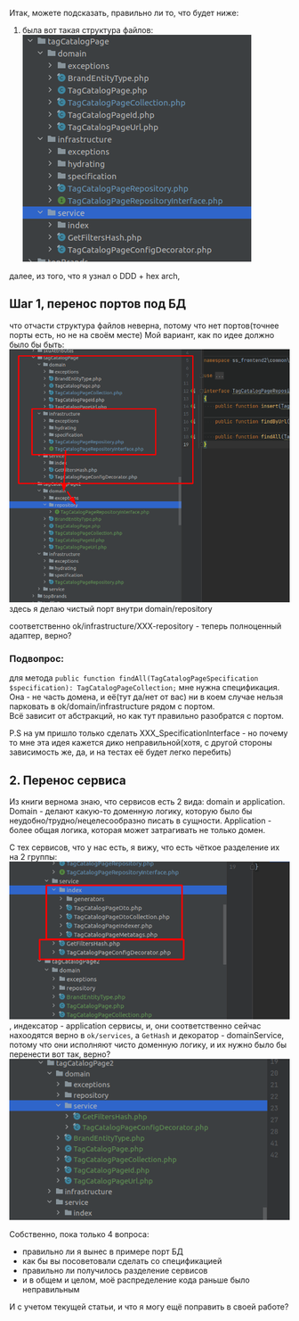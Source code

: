 Итак, можете подсказать, правильно ли то, что будет ниже:


1) была вот такая структура файлов:
![img.png](img.png)
   
далее, из того, что я узнал о DDD + hex arch, 
## Шаг 1, перенос портов под БД
что отчасти структура файлов неверна, потому что нет портов(точнее порты есть, но не на своём месте)
Мой вариант, как по идее должно было бы быть:
![img_1.png](img_1.png)
здесь я делаю чистый порт внутри domain/repository

соответственно ok/infrastructure/XXX-repository - теперь полноценный адаптер, верно?   

### Подвопрос: 
для метода `public function findAll(TagCatalogPageSpecification $specification): TagCatalogPageCollection;`
мне нужна спецификация. Она - не часть домена, и её(тут да/нет от вас) ни в коем случае нельзя парковать в ok/domain/infrastructure
рядом с портом.  
Всё зависит от абстракций, но как тут правильно разобратся с портом.

P.S на ум пришло только сделать XXX_SpecificationInterface - но почему то мне эта идея кажется дико неправильной(хотя, с другой 
стороны зависимость же, да, и на тестах её будет легко перебить)

## 2. Перенос сервиса
Из книги вернома знаю, что сервисов есть 2 вида: domain и application. Domain - делают какую-то доменную логику, которую
было бы неудобно/трудно/нецелесообразно писать в сущности. Application - более общая логика, которая может затрагивать не 
только домен.

С тех сервисов, что у нас есть, я вижу, что есть чёткое разделение их на 2 группы:![img_2.png](img_2.png), 
индексатор - application сервисы, и, они соответственно сейчас нахоодятся верно в `ok/services`, 
а `GetHash` и декоратор - domainService, потому что они исполняют чисто доменную логику, и их нужно было бы перенести вот так, верно?
![img_3.png](img_3.png)


Собственно, пока только 4 вопроса:
* правильно ли я вынес в примере порт БД
* как бы вы посоветовали сделать со спецификацией
* правильно ли получилось разделение сервисов
* и в общем и целом, моё распределение кода раньше было неправильным 
  
И с учетом текущей статьи, и что я могу ещё поправить в своей работе?



















